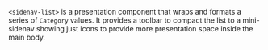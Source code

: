 `<sidenav-list>` is a presentation component that wraps and formats a series of `Category` values.
It provides a toolbar to compact the list to a mini-sidenav showing just icons to provide more
presentation space inside the main body.

